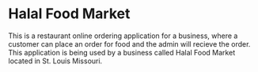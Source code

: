 # Halal Food Market

This is a restaurant online ordering application for a business, where a customer can place an order for food and the admin will recieve the order. This application is being used by a business called Halal Food Market located in St. Louis Missouri.

